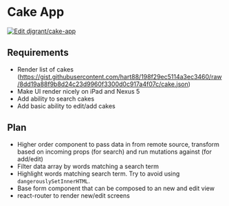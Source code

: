 # Cake App

[![Edit djgrant/cake-app](https://codesandbox.io/static/img/play-codesandbox.svg)](https://codesandbox.io/s/github/djgrant/cake-app/tree/master/?module=)

## Requirements

- Render list of cakes (https://gist.githubusercontent.com/hart88/198f29ec5114a3ec3460/raw/8dd19a88f9b8d24c23d9960f3300d0c917a4f07c/cake.json)
- Make UI render nicely on iPad and Nexus 5
- Add ability to search cakes
- Add basic ability to edit/add cakes

## Plan

- Higher order component to pass data in from remote source, transform based on incoming props (for search) and run mutations against (for add/edit)
- Filter data array by words matching a search term
- Highlight words matching search term. Try to avoid using `dangerouslySetInnerHTML`.
- Base form component that can be composed to an new and edit view
- react-router to render new/edit screens
